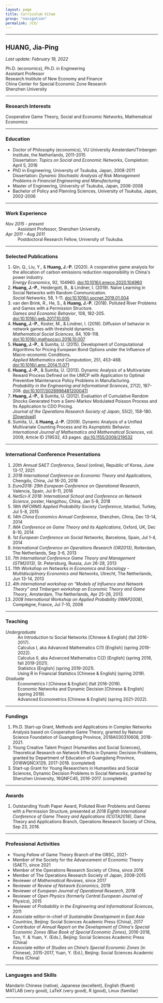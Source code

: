 ```yaml
---
layout: page
title: Curriculum Vitae
group: "navigation"
permalink: /CV/
---
```


---
## HUANG, Jia-Ping

*Last update: February 19, 2022*   

Ph.D. (economics), Ph.D. in Engineering   
Assistant Professor   
Research Institute of New Economy and Finance   
China Center for Special Economic Zone Research   
Shenzhen University


---
### Research Interests

Cooperative Game Theory, Social and Economic Networks, Mathematical Economics

---
### Education

* Doctor of Philosophy (economics), VU University Amsterdam/Tinbergen Institute, the Netherlands, 2011-2015  
  Dissertation: *Topics on Social and Economic Networks*, Completion: April 5, 2016
* PhD in Engineering, University of Tsukuba, Japan, 2008-2011  
  Dissertation: *Dynamic Stochastic Analysis of Risk Management Problems in Financial Engineering and Manufacturing*
* Master of Engineering, University of Tsukuba, Japan, 2006-2008
* Bachelor of Policy and Planning Sciences, University of Tsukuba, Japan, 2002-2006


---
### Work Experience

<dl>
  <dt><i>Nov 2015 - present</i></dt>   
  <dd>
  Assistant Professor, Shenzhen University.
  </dd>

  <dt><i>Apr 2011 - Aug 2011</i></dt>   
  <dd>
  Postdoctoral Research Fellow, University of Tsukuba.
  </dd>
</dl>


---
### Selected Publications

1. Qin, Q., Liu, Y., & **Huang, J.-P.** (2020). A cooperative game analysis for the allocation of carbon emissions reduction responsibility in China's power industry.    
*Energy Economics*, 92, 104960. [doi:10.1016/j.eneco.2020.104960](https://www.sciencedirect.com/science/article/pii/S0140988320303005)    
2. **Huang, J.-P.**, Heidergott, B., & Lindner, I. (2019). Naïve Learning in Social Networks with Random Communication.    
*Social Networks*, 58, 1-11. [doi:10.1016/j.socnet.2019.01.004](https://www.sciencedirect.com/science/article/pii/S0378873318300923)    
3. van den Brink, R., He, S., & **Huang, J.-P.** (2018). Polluted River Problems and Games with a Permission Structure.   
*Games and Economic Behavior*, 108, 182-205. [doi:10.1016/j.geb.2017.10.005](https://www.sciencedirect.com/science/article/pii/S089982561730177X)
4. **Huang, J.-P.**, Koster, M., & Lindner, I. (2016). Diffusion of behavior in network games with threshold dynamics.   
*Mathematical Social Sciences*, 84, 109-118. [doi:10.1016/j.mathsocsci.2016.10.007](https://www.sciencedirect.com/science/article/pii/S0165489616301305)
5. **Huang, J.-P.**, & Sumita, U. (2015). Development of Computational Algorithms for Pricing European Bond Options under the Influence of Macro-economic Conditions.   
*Applied Mathematics and Computation*, 251, 453-468. [doi:10.1016/j.amc.2014.11.071](https://www.sciencedirect.com/science/article/pii/S0096300314016038)
6. **Huang, J.-P.**, & Sumita, U. (2013). Dynamic Analysis of a Multivariate Reward Process Defined on the UMCP with Application to Optimal Preventive Maintenance Policy Problems in Manufacturing.   
*Probability in the Engineering and Informational Sciences*, 27(2), 187-208. [doi:10.1017/S0269964812000411](https://www.cambridge.org/core/journals/probability-in-the-engineering-and-informational-sciences/article/dynamic-analysis-of-a-multivariate-reward-process-defined-on-the-umcp-with-application-to-optimal-preventive-maintenance-policy-problems-in-manufacturing/9381BAE5C5E950D9296993784662B007)
7. **Huang, J.-P.**, & Sumita, U. (2012). Evaluation of Cumulative Random Shocks Generated from a Semi-Markov Modulated Poisson Process and Its Application to CDO Pricing.   
*Journal of the Operations Research Society of Japan*, 55(2), 158-180. [[Download]](http://www.orsj.or.jp/~archive/pdf/e_mag/Vol.55_02_158.pdf)
8. Sumita, U., & **Huang, J.-P.** (2009). Dynamic Analysis of a Unified Multivariate Counting Process and Its Asymptotic Behavior.   
*International Journal of Mathematics and Mathematical Sciences*, vol. 2009, Article ID 219532, 43 pages. [doi:10.1155/2009/219532](https://www.hindawi.com/journals/ijmms/2009/219532/)

---
### International Conference Presentations

1. *20th Annual SAET Conference*, Seoul (online), Republic of Korea, June 13-17, 2021
2. *2018 International Conference on Economic Theory and Applications*, Chengdu, China, Jul 18-20, 2018
3. *Euro2018: 29th European Conference on Operational Research*, Valencia, Spain, Jul 8-11, 2018
4. *NetSci-X 2018: International School and Conference on Network Science*, poster, Hangzhou, China, Jan 5-8, 2018
5. *18th INFORMS Applied Probability Society Conference*, Istanbul, Turkey, Jul 5-8, 2015
6. *14th China Economics Annual Conference*, Shenzhen, China, Dec 13-14, 2014
7. *IMA Conference on Game Theory and its Applications*, Oxford, UK, Dec 8-10, 2014
8. *1st European Conference on Social Networks*, Barcelona, Spain, Jul 1-4, 2014
9. *International Conference on Operations Research (OR2013)*, Rotterdam, The Netherlands, Sep 3-6, 2013
10. *7th International Conference Game Theory and Management (GTM2013)*, St. Petersburg, Russia, Jun 26-28, 2013
11. *11th Workshop on Networks in Economics and Sociology - Multidisciplinary Economics and Networks*, Utrecht, The Netherlands, Jun 13-14, 2013
12. *4th international workshop on “Models of Influence and Network Theory” and Tinbergen workshop on Economic Theory and Game Theory*, Amsterdam, The Netherlands, Apr 25-26, 2013
13. *2008 International Workshop on Applied Probability (IWAP2008)*, Compiègne, France, Jul 7-10, 2008

---
### Teaching

<dl>
  <dt><i>Undergraduate</i></dt>   
  <dd>
  An Introduction to Social Networks [Chinese & English] (fall 2016-2017). <br>   
  Calculus I, aka Advanced Mathematics C(1) [English] (spring 2019-2022). <br>
  Calculus II, aka Advanced Mathematics C(2) [English] (spring 2018, fall 2019-2021). <br>   
  Statistics [English] (spring 2019-2021). <br>
  Using R in Financial Statistics [Chinese & English] (spring 2019).
  </dd>

  <dt><i>Graduate</i></dt>   
  <dd>
  Econometrics I [Chinese & English] (fall 2016-2019). <br>
  Economic Networks and Dynamic Decision [Chinese & English] (spring 2019). <br>
  Advanced Econometrics [Chinese & English] (spring 2021-2022).
  </dd>
</dl>

---
### Fundings

1. Ph.D. Start-up Grant, Methods and Applications in Complex Networks Analysis based on Cooperative Game Theory, granted by Natural Science Foundation of Guangdong Province, 2018A030310608, 2018-2021.    
2. Young Creative Talent Project (Humanities and Social Sciences), Theoretical Research on Network Effects in Dynamic Decision Problems, granted by Department of Education of Guangdong Province, 2016WQNCX129, 2017-2018. (completed)
3. Start-up Grant for Young Researchers in Humanities and Social Sciences, Dynamic Decision Problems in Social Networks, granted by Shenzhen University, 16QNFC45, 2016-2017. (completed)


---
### Awards

1. Outstanding Youth Paper Award, Polluted River Problems and Games with a Permission Structure, presented at *2018 Eighth International Conference of Game Theory and Applications (ICGTA2018)*, Game Theory and Applications Branch, Operations Research Society of China, Sep 23, 2018.


---
### Professional Activities

* Young Fellow of Game Theory Branch of the ORSC, 2021-
* Member of the Society for the Advancement of Economic Theory (SAET), since 2021
* Member of the Operations Research Society of China, since 2016
* Member of The Operations Research Society of Japan, 2008-2015
* Reviewer of *Mathematical Reviews*, since 2017   
* Reviewer of *Review of Network Economics*, 2019    
* Reviewer of *European Journal of Operational Research*, 2018    
* Reviewer of *Open Physics* (formerly *Central European Journal of Physics*), 2015    
* Reviewer of *Probability in the Engineering and Informational Sciences*, 2011    
* Associate editor-in-chief of *Sustainable Development in East Asia Countries*, Beijing: Social Sciences Academic Press (China), 2017
* Contributor of *Annual Report on the Development of China's Special Economic Zones (Blue Book of Special Economic Zones)*, 2016-2018, Tao, Y. & Yuan, Y. (Eds.), Beijing: Social Sciences Academic Press (China)
* Associate editor of *Studies on China’s Special Economic Zones* (in Chinese), 2015-2017, Yuan, Y. (Ed.), Beijing: Social Sciences Academic Press (China)


---
### Languages and Skills

Mandarin Chinese (native), Japanese (excellent), English (fluent)  
MATLAB (very good), LaTeX (very good), R (good), Linux (familiar)

---
